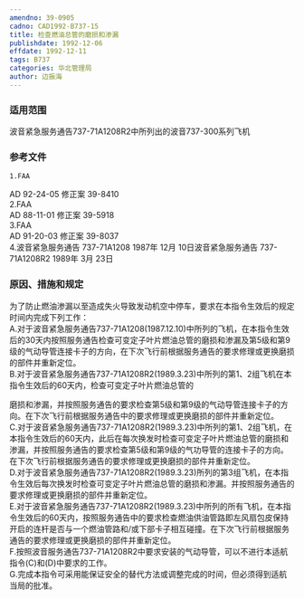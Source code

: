 ```yaml
---
amendno: 39-0905  
cadno: CAD1992-B737-15  
title: 检查燃油总管的磨损和渗漏  
publishdate: 1992-12-06  
effdate: 1992-12-11  
tags: B737  
categories: 华北管理局  
author: 边振海  
---
```

  
### 适用范围  
波音紧急服务通告737-71A1208R2中所列出的波音737-300系列飞机  
  
<!--more-->  
### 参考文件  
    1.FAA  
AD 92-24-05 修正案 39-8410  
    2.FAA  
AD 88-11-01 修正案 39-5918  
    3.FAA  
AD 91-20-03 修正案 39-8037  
    4.波音紧急服务通告 737-71A1208 1987年 12月 10日波音紧急服务通告 737-71A1208R2  1989年 3月 23日  
  
### 原因、措施和规定  
为了防止燃油渗漏以至造成失火导致发动机空中停车，要求在本指令生效后的规定时间内完成下列工作：  
A.对于波音紧急服务通告737-71A1208(1987.12.10)中所列的飞机，在本指令生效后的30天内按照服务通告检查可变定子叶片燃油总管的磨损和渗漏及第5级和第9级的气动导管连接卡子的方向，在下次飞行前根据服务通告的要求修理或更换磨损的部件并重新定位。  
    B.对于波音紧急服务通告737-71A1208R2(1989.3.23)中所列的第1、2组飞机在本指令生效后的60天内，检查可变定子叶片燃油总管的  
  
  
磨损和渗漏，并按照服务通告的要求检查第5级和第9级的气动导管连接卡子的方向。在下次飞行前根据服务通告中的要求修理或更换磨损的部件并重新定位。  
    C.对于波音紧急服务通告737-71A1208R2(1989.3.23)中所列的第1、2组飞机，在本指令生效后的60天内，此后在每次换发时检查可变定子叶片燃油总管的磨损和渗漏，并按照服务通告的要求检查第5级和第9级的气功导管的连接卡子的方向。在下次飞行前根据服务通告的要求修理或更换磨损的部件并重新定位。  
    D.对于波音紧急服务通告737-71A1208R2(1989.3.23)所列的第3组飞机，在本指令生效后每次换发时检查可变定子叶片燃油总管的磨损和渗漏。并按照服务通告的要求修理或更换磨损的部件并重新定位。  
    E.对于波音紧急服务通告737-71A1208R2(1989.3.23)中所列的所有飞机，在本指令生效后的60天内，按照服务通告中的要求检查燃油供油管路即左风扇包皮保持开启的连杆是否与一个燃油管路和/或下部卡子相互碰撞。在下次飞行前根据服务通告的要求修理或更换磨损的部件并重新定位。  
    F.按照波音服务通告737-71A1208R2中要求安装的气动导管，可以不进行本适航指令(C)和(D)中要求的工作。  
    G.完成本指令可采用能保证安全的替代方法或调整完成的时间，但必须得到适航当局的批准。  
  
